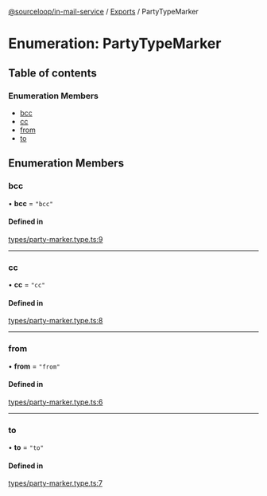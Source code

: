[@sourceloop/in-mail-service](../README.md) / [Exports](../modules.md) / PartyTypeMarker

# Enumeration: PartyTypeMarker

## Table of contents

### Enumeration Members

- [bcc](PartyTypeMarker.md#bcc)
- [cc](PartyTypeMarker.md#cc)
- [from](PartyTypeMarker.md#from)
- [to](PartyTypeMarker.md#to)

## Enumeration Members

### bcc

• **bcc** = ``"bcc"``

#### Defined in

[types/party-marker.type.ts:9](https://github.com/sourcefuse/loopback4-microservice-catalog/blob/6c16af104/services/in-mail-service/src/types/party-marker.type.ts#L9)

___

### cc

• **cc** = ``"cc"``

#### Defined in

[types/party-marker.type.ts:8](https://github.com/sourcefuse/loopback4-microservice-catalog/blob/6c16af104/services/in-mail-service/src/types/party-marker.type.ts#L8)

___

### from

• **from** = ``"from"``

#### Defined in

[types/party-marker.type.ts:6](https://github.com/sourcefuse/loopback4-microservice-catalog/blob/6c16af104/services/in-mail-service/src/types/party-marker.type.ts#L6)

___

### to

• **to** = ``"to"``

#### Defined in

[types/party-marker.type.ts:7](https://github.com/sourcefuse/loopback4-microservice-catalog/blob/6c16af104/services/in-mail-service/src/types/party-marker.type.ts#L7)
